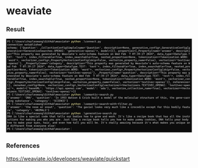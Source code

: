 # weaviate

### Result
![example](screenshot.png)

### References
https://weaviate.io/developers/weaviate/quickstart